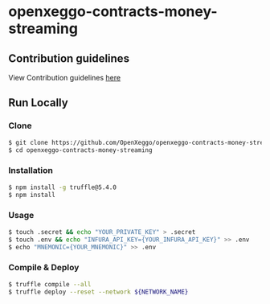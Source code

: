 # openxeggo-contracts-money-streaming

## Contribution guidelines
View Contribution guidelines [here](CONTRIBUTING.md)

## Run Locally

### Clone
```bash
$ git clone https://github.com/OpenXeggo/openxeggo-contracts-money-streaming.git
$ cd openxeggo-contracts-money-streaming
```

### Installation
```bash
$ npm install -g truffle@5.4.0 
$ npm install
```

### Usage
```bash
$ touch .secret && echo "YOUR_PRIVATE_KEY" > .secret
$ touch .env && echo "INFURA_API_KEY={YOUR_INFURA_API_KEY}" >> .env
$ echo "MNEMONIC={YOUR_MNEMONIC}" >> .env
```
### Compile & Deploy
```bash
$ truffle compile --all
$ truffle deploy --reset --network ${NETWORK_NAME}
```
